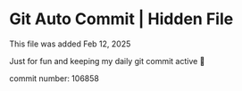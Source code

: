 # Git Auto Commit | Hidden File

This file was added Feb 12, 2025

Just for fun and keeping my daily git commit active 🤪

commit number: 106858

